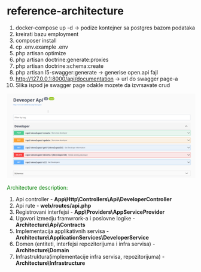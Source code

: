 # reference-architecture

1. docker-compose up -d -> podize kontejner sa postgres bazom podataka
2. kreirati bazu employment
3. composer install
4. cp .env.example .env
5. php artisan optimize
6. php artisan doctrine:generate:proxies
7. php artisan doctrine:schema:create
8. php artisan l5-swagger:generate -> generise open.api fajl
9. http://127.0.0.1:8000/api/documentation -> url do swagger page-a
10. Slika ispod je swagger page odakle mozete da izvrsavate crud
    
![ScreenShot](swagger_screen.png)

<span style="color: green"> Architecture description:</span>

1. Api controller - **App\Http\Controllers\Api\DeveloperController**
2. Api rute - **web/routes/api.php**
3. Registrovani interfejsi - **App\Providers\AppServiceProvider**
4. Ugovori izmedju framwrork-a i poslovne logike - **Architecture\Api\Contracts**
5. Implementacija applikativnih servisa - **Architecture\ApplicationServices\DeveloperService**
6. Domen (entiteti, interfejsi repozitorijuma i infra servisa) - **Architecture\Domain**
7. Infrastruktura(implementacije infra servisa, repozitorijuma) - **Architecture\Infrastructure**

